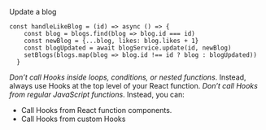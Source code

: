 Update a blog
```
const handleLikeBlog = (id) => async () => {
    const blog = blogs.find(blog => blog.id === id)
    const newBlog = {...blog, likes: blog.likes + 1}
    const blogUpdated = await blogService.update(id, newBlog)
    setBlogs(blogs.map(blog => blog.id !== id ? blog : blogUpdated))
  }

```

*Don’t call Hooks inside loops, conditions, or nested functions*. Instead, always use Hooks at the top level of your React function.
*Don’t call Hooks from regular JavaScript functions*. Instead, you can:
- Call Hooks from React function components.
- Call Hooks from custom Hooks